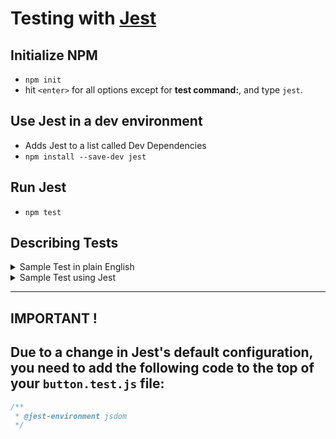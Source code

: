 # Testing with [Jest](https://jestjs.io/)

## Initialize NPM
- `npm init`
- hit `<enter>` for all options except for **test command:**, and type `jest`.

## Use Jest in a dev environment
- Adds Jest to a list called Dev Dependencies
- `npm install --save-dev jest`

## Run Jest
- `npm test`

## Describing Tests
<details>
<summary>Sample Test in plain English</summary>

- I want to test a calculator.
- I am going to test the addition function.
- I want to get the result of 42.
- I expect 20 + 22 to equal 42.

</details>

<details>
<summary>Sample Test using Jest</summary>

```javascript
describe("calculator tests", () => {
    describe("addition tests", () => {
        test("should return 42", () => {
            expect(addition(20, 22)).toBe(42);
        });
    });
});
```

- `.toBe()` is a type of "Matcher".
- View [Jest Matchers](https://jestjs.io/docs/using-matchers).

</details>

---

## **IMPORTANT !**

## Due to a change in Jest's default configuration, you need to add the following code to the top of your `button.test.js` file:

```javascript
/**
 * @jest-environment jsdom
 */
```
